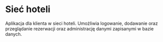 # Sieć hoteli
Aplikacja dla klienta w sieci hoteli. Umożliwia logowanie, dodawanie oraz przeglądanie rezerwacji oraz administrację danymi zapisanymi w bazie danych.
